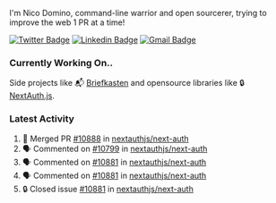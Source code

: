 
I'm Nico Domino, command-line warrior and open sourcerer, trying to improve the web 1 PR at a time!

[![Twitter Badge](https://img.shields.io/badge/-@ndom91-1ca0f1?style=flat-square&labelColor=1ca0f1&logo=twitter&logoColor=white&link=https://twitter.com/ndom91)](https://twitter.com/ndom91) [![Linkedin Badge](https://img.shields.io/badge/-ndom91-blue?style=flat-square&logo=Linkedin&logoColor=white&link=https://www.linkedin.com/in/ndom91/)](https://www.linkedin.com/in/ndom91/) [![Gmail Badge](https://img.shields.io/badge/-yo@ndo.dev-c14438?style=flat-square&logo=mail.ru&logoColor=white&link=mailto:yo@ndo.dev)](mailto:yo@ndo.dev)

### Currently Working On..

Side projects like 📬 [Briefkasten](https://briefkastenhq.com) and opensource libraries like 🔒 [NextAuth.js](https://github.com/nextauthjs/next-auth).

<!--START_SECTION_PROFILE_VIEWS:readme-info-->
<!--END_SECTION_PROFILE_VIEWS:readme-info-->

<!--START_SECTION_DAILY_COMMIT:readme-info-->
<!--END_SECTION_DAILY_COMMIT:readme-info-->

<!--START_SECTION_WEEKLY_COMMIT:readme-info-->
<!--END_SECTION_WEEKLY_COMMIT:readme-info-->

### Latest Activity

<!--START_SECTION:activity-->
1. 🎉 Merged PR [#10888](https://github.com/nextauthjs/next-auth/pull/10888) in [nextauthjs/next-auth](https://github.com/nextauthjs/next-auth)
2. 🗣 Commented on [#10799](https://github.com/nextauthjs/next-auth/issues/10799#issuecomment-2106192497) in [nextauthjs/next-auth](https://github.com/nextauthjs/next-auth)
3. 🗣 Commented on [#10881](https://github.com/nextauthjs/next-auth/issues/10881#issuecomment-2106191725) in [nextauthjs/next-auth](https://github.com/nextauthjs/next-auth)
4. 🗣 Commented on [#10881](https://github.com/nextauthjs/next-auth/issues/10881#issuecomment-2106191324) in [nextauthjs/next-auth](https://github.com/nextauthjs/next-auth)
5. 🔒 Closed issue [#10881](https://github.com/nextauthjs/next-auth/issues/10881) in [nextauthjs/next-auth](https://github.com/nextauthjs/next-auth)
<!--END_SECTION:activity-->
